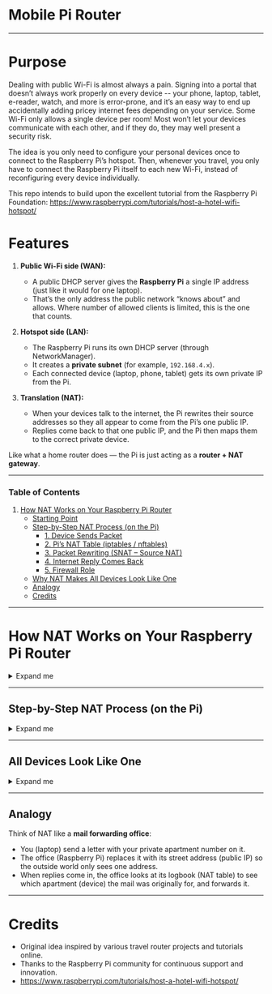 # Mobile Pi Router

---
# Purpose
Dealing with public Wi-Fi is almost always a pain. Signing into a 
portal that doesn’t always work properly on every device -- your phone, 
laptop, tablet, e-reader, watch, and more is error-prone, 
and it’s an easy way to end up accidentally adding pricey internet 
fees depending on your service. Some Wi-Fi only allows a single device 
per room! Most won’t let your devices communicate with each other, and 
if they do, they may well present a security risk.

The idea is you only need to configure your personal devices once to 
connect to the Raspberry Pi’s hotspot. Then, whenever you travel, you 
only have to connect the Raspberry Pi itself to each new Wi-Fi, 
instead of reconfiguring every device individually.

This repo intends to build upon the excellent tutorial from the Raspberry Pi Foundation: https://www.raspberrypi.com/tutorials/host-a-hotel-wifi-hotspot/


# Features

1. **Public Wi-Fi side (WAN):**

   * A public DHCP server gives the **Raspberry Pi** a single IP address (just like it would for one laptop).
   * That’s the only address the public network “knows about” and allows. Where number
   of allowed clients is limited, this is the one that counts.

2. **Hotspot side (LAN):**

   * The Raspberry Pi runs its own DHCP server (through NetworkManager).
   * It creates a **private subnet** (for example, `192.168.4.x`).
   * Each connected device (laptop, phone, tablet) gets its own private IP from the Pi.

3. **Translation (NAT):**

   * When your devices talk to the internet, the Pi rewrites their source addresses so they all appear to come from the Pi’s one public IP.
   * Replies come back to that one public IP, and the Pi then maps them to the correct private device.

Like what a home router does — the Pi is just acting as a **router + NAT gateway**.

---
### Table of Contents
1. [How NAT Works on Your Raspberry Pi Router](#how-nat-works-on-your-raspberry-pi-travel-router)
   - [Starting Point](#starting-point)
   - [Step-by-Step NAT Process (on the Pi)](#step-by-step-nat-process-on-the-pi)
     - [1. Device Sends Packet](#1-device-sends-packet)
     - [2. Pi’s NAT Table (iptables / nftables)](#2-pis-nat-table-iptables--nftables)
     - [3. Packet Rewriting (SNAT – Source NAT)](#3-packet-rewriting-snat--source-nat)
     - [4. Internet Reply Comes Back](#4-internet-reply-comes-back)
     - [5. Firewall Role](#5-firewall-role)
   - [Why NAT Makes All Devices Look Like One](#why-nat-makes-all-devices-look-like-one)
   - [Analogy](#analogy)
   - [Credits](#credits)
---

# How NAT Works on Your Raspberry Pi Router

<details>
    <summary>Expand me</summary>
    
When using your Raspberry Pi as a travel router, it employs **Network Address Translation (NAT)** 
to allow multiple devices to share a single public IP address.

## Starting Point
***IP addresses are for example purposes:***

* Your Pi has **two interfaces**:

    * **LAN side (wlan0)** → your devices (private subnet, e.g. `192.168.4.0/24`)
  * **WAN side (wlan1 or LTE HAT)** → public Wi-Fi or carrier (public IP, e.g. `203.0.113.25`)

  * **Goal:** When your laptop (`192.168.4.10`) or phone (`192.168.4.11`) 
    sends traffic to the internet, it must *all appear to come from the 
    Pi’s single public IP (`203.0.113.25`)*.
</details>

---

## Step-by-Step NAT Process (on the Pi)
<details>
    <summary>Expand me</summary>

### 1. Device Sends Packet

* Your laptop wants to visit `example.com`.
* It sends:

  ```
  Source IP: 192.168.4.10
  Dest IP:   93.184.216.34   (example.com)
  Source Port: 50000
  Dest Port:   443 (HTTPS)
  ```
* The packet goes to the Pi (default gateway at `192.168.4.1`).

---

### 2. Pi’s NAT Table (iptables / nftables)

* The Pi checks its **NAT translation table**.

* If this is a new connection, the Pi **creates a mapping**:

  | Internal Device       | Internal IP:Port   | Translated Public IP:Port |
  | --------------------- | ------------------ | ------------------------- |
  | Laptop (192.168.4.10) | 192.168.4.10:50000 | 203.0.113.25:40001        |
  | Phone (192.168.4.11)  | 192.168.4.11:50001 | 203.0.113.25:40002        |

* This way, the Pi knows how to rewrite each packet uniquely, 
even if multiple devices connect to the same site.

---

### 3. Packet Rewriting (SNAT – Source NAT)

* The Pi **rewrites** the packet header:

  ```
  Source IP: 203.0.113.25    (Pi’s WAN IP - it's public IP address)
  Dest IP:   93.184.216.34
  Source Port: 40001         (randomly assigned by NAT)
  Dest Port:   443
  ```
* The public Wi-Fi only sees traffic coming from `203.0.113.25`. It never sees the private `192.168.4.x` addresses.

---

### 4. Internet Reply Comes Back

* The server replies to `203.0.113.25:40001`.
* The Pi checks its NAT table, sees that `40001` was mapped to `192.168.4.10:50000`.
* It **rewrites** the packet back:

  ```
  Source IP: 93.184.216.34
  Dest IP:   192.168.4.10
  Dest Port: 50000
  ```
* Your laptop receives the reply as if it had talked to the server directly.

---

### 5. Firewall Role

* NAT usually runs with a firewall (iptables rules).
* By default, **only traffic that matches an existing NAT table entry is allowed back in**.
* This means your laptop can initiate connections *out*, but strangers on the internet cannot directly initiate connections *into* your laptop.
</details>


---

## All Devices Look Like One

<details>
    <summary>Expand me</summary>

* To the public network:
  * Only one IP (`203.0.113.25`) and one MAC address (Pi’s Wi-Fi interface) exist.
  * Hotel DHCP only sees the Pi.
* To your devices:
  * They each have their own private IPs (`192.168.4.10`, `.11`, etc.).
* The Pi is doing the “magic” translation in between.
</details>

---

## Analogy

Think of NAT like a **mail forwarding office**:

* You (laptop) send a letter with your private apartment number on it.
* The office (Raspberry Pi) replaces it with its street address (public IP) so the outside world only sees one address.
* When replies come in, the office looks at its logbook (NAT table) to see which apartment (device) the mail was originally for, and forwards it.

---

# Credits
* Original idea inspired by various travel router projects and tutorials online.
* Thanks to the Raspberry Pi community for continuous support and innovation.
* https://www.raspberrypi.com/tutorials/host-a-hotel-wifi-hotspot/

